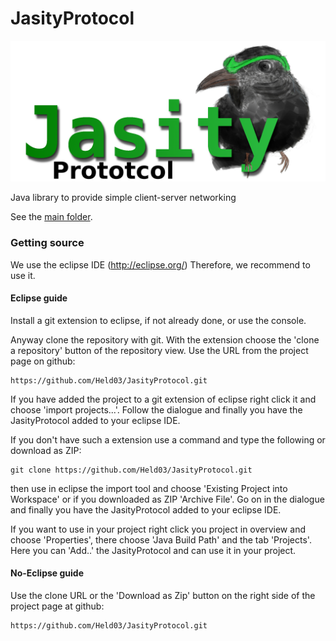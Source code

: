 JasityProtocol
==============

![JasityProtocol Logo](Jasity_Logo.png)

Java library to provide simple client-server networking

See the [main folder](https://github.com/Held03/JasityProtocol/tree/master/JasityProtocol).

### Getting source

We use the eclipse IDE (http://eclipse.org/)
Therefore, we recommend to use it.

#### Eclipse guide

Install a git extension to eclipse, if not already done, or use the console.

Anyway clone the repository with git. With the extension choose the 'clone a repository' button of the repository view.
Use the URL from the project page on github:

    https://github.com/Held03/JasityProtocol.git

If you have added the project to a git extension of eclipse right click it and choose 'import projects...'.
Follow the dialogue and finally you have the JasityProtocol added to your eclipse IDE.

If you don't have such a extension use a command and type the following or download as ZIP:

    git clone https://github.com/Held03/JasityProtocol.git
  
then use in eclipse the import tool and choose 'Existing Project into Workspace'
or if you downloaded as ZIP 'Archive File'.
Go on in the dialogue and finally you have the JasityProtocol added to your eclipse IDE.

If you want to use in your project right click you project in overview and choose 'Properties',
there choose 'Java Build Path' and the tab 'Projects'.
Here you can 'Add..' the JasityProtocol and can use it in your project.

#### No-Eclipse guide

Use the clone URL or the 'Download as Zip' button on the right side of the project page at github:

    https://github.com/Held03/JasityProtocol.git

